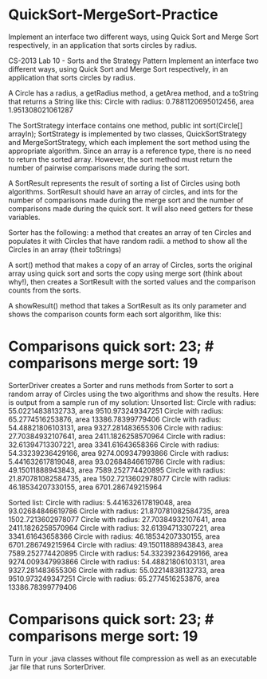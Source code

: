 # QuickSort-MergeSort-Practice
Implement an interface two different ways, using Quick Sort and Merge Sort respectively, in an application that sorts circles by radius. 


CS-2013 Lab 10 - Sorts and the Strategy Pattern
Implement an interface two different ways, using Quick Sort and Merge Sort respectively, in an application that sorts circles by radius. 

A Circle has a radius, a getRadius method, a getArea method, and a toString that returns a String like this: Circle with radius: 0.7881120695012456, area 1.951308021061287

The SortStrategy interface contains one method, public int sort(Circle[] arrayIn);
SortStrategy is implemented by two classes, QuickSortStrategy and MergeSortStrategy, which each implement the sort method using the appropriate algorithm.  Since an array is a reference type, there is no need to return the sorted array.  However, the sort method must return the number of pairwise comparisons made during the sort.

A SortResult represents the result of sorting a list of Circles using both algorithms.  SortResult should have an array of circles, and ints for the number of comparisons made during the merge sort and the number of comparisons made during the quick sort.  It will also need getters for these variables.

Sorter has the following:
a method that creates an array of ten Circles and populates it with Circles that have random radii. 
a method to show all the Circles in an array (their toStrings)

A sort() method that makes a copy of an array of Circles, sorts the original array using quick sort and sorts the copy using merge sort (think about why!), then creates a SortResult with the sorted values and the comparison counts from the sorts.

A showResult() method that takes a SortResult as its only parameter and shows the comparison counts form each sort algorithm, like this:
# Comparisons quick sort: 23; # comparisons merge sort: 19

SorterDriver creates a Sorter and runs methods from Sorter to sort a random array of Circles using the two algorithms and show the results.  Here is output from a sample run of my solution:
Unsorted list:
Circle with radius: 55.02214838132733, area 9510.973249347251
Circle with radius: 65.2774516253876, area 13386.78399779406
Circle with radius: 54.48821806103131, area 9327.281483655306
Circle with radius: 27.70384932107641, area 2411.1826258570964
Circle with radius: 32.61394713307221, area 3341.61643658366
Circle with radius: 54.33239236429166, area 9274.009347993866
Circle with radius: 5.441632617819048, area 93.02684846619786
Circle with radius: 49.15011888943843, area 7589.252774420895
Circle with radius: 21.870781082584735, area 1502.7213602978077
Circle with radius: 46.18534207330155, area 6701.286749215964


Sorted list:
Circle with radius: 5.441632617819048, area 93.02684846619786
Circle with radius: 21.870781082584735, area 1502.7213602978077
Circle with radius: 27.70384932107641, area 2411.1826258570964
Circle with radius: 32.61394713307221, area 3341.61643658366
Circle with radius: 46.18534207330155, area 6701.286749215964
Circle with radius: 49.15011888943843, area 7589.252774420895
Circle with radius: 54.33239236429166, area 9274.009347993866
Circle with radius: 54.48821806103131, area 9327.281483655306
Circle with radius: 55.02214838132733, area 9510.973249347251
Circle with radius: 65.2774516253876, area 13386.78399779406


# Comparisons quick sort: 23; # comparisons merge sort: 19

 
Turn in your .java classes without file compression as well as an executable .jar file that runs SorterDriver.
